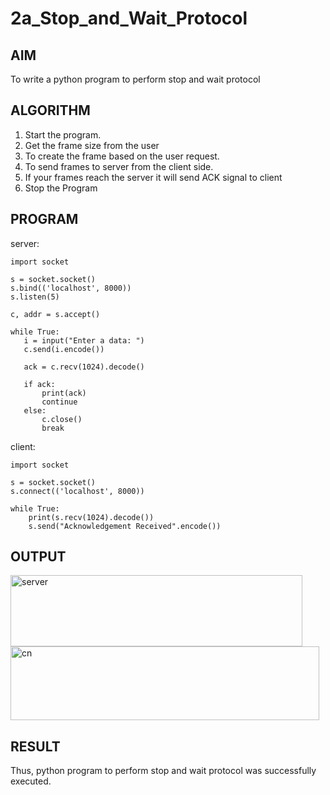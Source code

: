 # 2a_Stop_and_Wait_Protocol
## AIM 
To write a python program to perform stop and wait protocol
## ALGORITHM
1. Start the program.
2. Get the frame size from the user
3. To create the frame based on the user request.
4. To send frames to server from the client side.
5. If your frames reach the server it will send ACK signal to client
6. Stop the Program
## PROGRAM
 server:
 ~~~
 import socket

s = socket.socket()
s.bind(('localhost', 8000))
s.listen(5)

c, addr = s.accept()

while True:
    i = input("Enter a data: ")
    c.send(i.encode())

    ack = c.recv(1024).decode()

    if ack:
        print(ack)
        continue
    else:
        c.close()
        break
~~~
client:
~~~
import socket

s = socket.socket()
s.connect(('localhost', 8000))

while True:
    print(s.recv(1024).decode())
    s.send("Acknowledgement Received".encode())
 ~~~
## OUTPUT

<img width="467" height="114" alt="server" src="https://github.com/user-attachments/assets/229acbd7-916d-4531-811f-d14fde4a1c15" />

<img width="494" height="118" alt="cn" src="https://github.com/user-attachments/assets/00730437-0493-413b-86b9-cf354f00354a" />


## RESULT
Thus, python program to perform stop and wait protocol was successfully executed.
